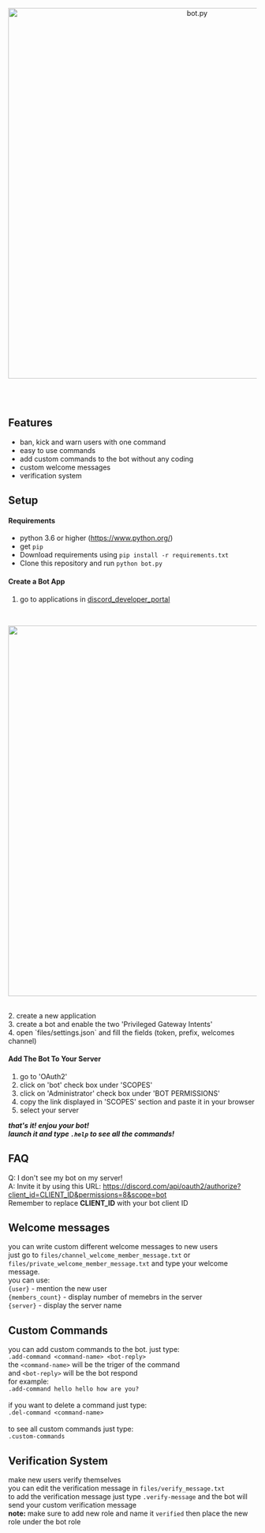 <p align="center">
  <img alt="bot.py" src="https://cdn.discordapp.com/attachments/787269923394682890/789207686608191538/logo.jpg" width="750px">
</p>
<br><br>

## Features <br>
* ban, kick and warn users with one command<br>
* easy to use commands<br>
* add custom commands to the bot without any coding<br>
* custom welcome messages <br>
* verification system<br>

## Setup
#### Requirements
* python 3.6 or higher (https://www.python.org/)
* get `pip`
* Download requirements using `pip install -r requirements.txt`
* Clone this repository and run `python bot.py`

#### Create a Bot App 
1. go to applications in [discord_developer_portal](https://discord.com/developers/applications)
<br>
<p align="center">
  <img src="https://cdn.discordapp.com/attachments/787269923394682890/789207970697183272/steps.png" width="750px">
</p>
<br>
2. create a new application<br>
3. create a bot and enable the two 'Privileged Gateway Intents'<br>
4. open `files/settings.json` and fill the fields (token, prefix, welcomes channel)<br>

#### Add The Bot To Your Server
1. go to 'OAuth2'<br>
2. click on 'bot' check box under 'SCOPES'<br>
3. click on 'Administrator' check box under 'BOT PERMISSIONS'<br>
4. copy the link displayed in 'SCOPES' section and paste it in your browser<br>
5. select your server<br>

***that's it! enjou your bot!***<br>
***launch it and type `.help` to see all the commands!***


## FAQ
Q: I don't see my bot on my server!<br>
A: Invite it by using this URL: https://discord.com/api/oauth2/authorize?client_id=CLIENT_ID&permissions=8&scope=bot<br>
Remember to replace **CLIENT_ID** with your bot client ID


## Welcome messages
you can write custom different welcome messages to new users<br>
just go to `files/channel_welcome_member_message.txt` or `files/private_welcome_member_message.txt` and type your welcome message.<br>
you can use:<br>
`{user}` - mention the new user<br>
`{members_count}` - display number of memebrs in the server<br>
`{server}` - display the server name


## Custom Commands
you can add custom commands to the bot. just type:<br>
`.add-command <command-name> <bot-reply>`
<br>
the `<command-name>` will be the triger of the command<br>
and `<bot-reply>` will be the bot respond<br>
for example:<br>
`.add-command hello hello how are you?`<br>
 <br>
 if you want to delete a command just type:<br>
 `.del-command <command-name>`
 <br>
 <br>
 to see all custom commands just type:<br>
 `.custom-commands`
  
  
## Verification System
make new users verify themselves<br>
you can edit the verification message in `files/verify_message.txt`<br>
to add the verification message just type `.verify-message` and the bot will send your custom verification message<br>
**note:** make sure to add new role and name it `verified` then place the new role under the bot role
